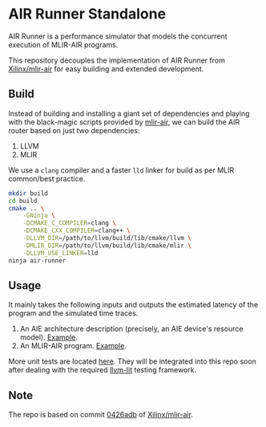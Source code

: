 # AIR Runner Standalone

AIR Runner is a performance simulator that models the concurrent execution of MLIR-AIR programs.

This repository decouples the implementation of AIR Runner from [Xilinx/mlir-air](https://github.com/Xilinx/mlir-air) for easy building and extended development.

## Build

Instead of building and installing a giant set of dependencies and playing with the black-magic scripts provided by [mlir-air](https://github.com/Xilinx/mlir-air/tree/main/utils), we can build the AIR router based on just two dependencies:

1. LLVM
2. MLIR

We use a `clang` compiler and a faster `lld` linker for build as per MLIR common/best practice.

```bash
mkdir build
cd build
cmake .. \
    -GNinja \
    -DCMAKE_C_COMPILER=clang \
    -DCMAKE_CXX_COMPILER=clang++ \
    -DLLVM_DIR=/path/to/llvm/build/lib/cmake/llvm \
    -DMLIR_DIR=/path/to/llvm/build/lib/cmake/mlir \
    -DLLVM_USE_LINKER=lld
ninja air-runner
```

## Usage

It mainly takes the following inputs and outputs the estimated latency of the program and the simulated time traces.

1. An AIE architecture description (precisely, an AIE device's resource model). [Example](https://github.com/Xilinx/mlir-air/blob/main/mlir/test/Util/Runner/custom_op/arch.json).
2. An MLIR-AIR program. [Example](https://github.com/Xilinx/mlir-air/blob/main/mlir/test/Util/Runner/custom_op/tiny_nn.mlir).

More unit tests are located [here](https://github.com/Xilinx/mlir-air/tree/main/mlir/test/Util/Runner). They will be integrated into this repo soon after dealing with the required [llvm-lit](https://llvm.org/docs/TestingGuide.html) testing framework.

## Note

The repo is based on commit [0426adb](https://github.com/Xilinx/mlir-air/commit/0426adb2c98facbcc4a36d0af7cd63aff6759fda) of [Xilinx/mlir-air](https://github.com/Xilinx/mlir-air).
